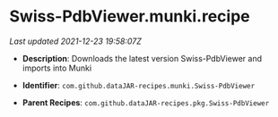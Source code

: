 # Swiss-PdbViewer.munki.recipe

_Last updated 2021-12-23 19:58:07Z_

- **Description**: Downloads the latest version Swiss-PdbViewer and imports into Munki

- **Identifier**: `com.github.dataJAR-recipes.munki.Swiss-PdbViewer`

- **Parent Recipes**: `com.github.dataJAR-recipes.pkg.Swiss-PdbViewer`